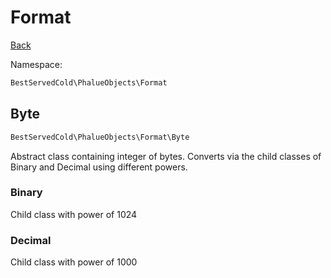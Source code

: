 # Format

[Back](../..)

Namespace:
```php 
BestServedCold\PhalueObjects\Format
```

## Byte
```php
BestServedCold\PhalueObjects\Format\Byte
```

Abstract class containing integer of bytes.  Converts via
the child classes of Binary and Decimal using different
powers.

### Binary

Child class with power of 1024

### Decimal

Child class with power of 1000
